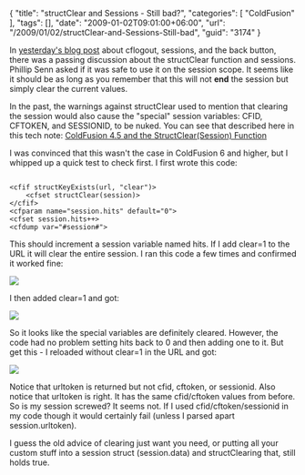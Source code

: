 {
	"title": "structClear and Sessions - Still bad?",
	"categories": [
		"ColdFusion"
	],
	"tags": [],
	"date": "2009-01-02T09:01:00+06:00",
	"url": "/2009/01/02/structClear-and-Sessions-Still-bad",
	"guid": "3174"
}

In <a href="http://www.raymondcamden.com/index.cfm/2009/1/1/Ask-a-Jedi-cflogout-session-variables-and-the-back-button">yesterday's blog post</a> about cflogout, sessions, and the back button, there was a passing discussion about the structClear function and sessions. Phillip Senn asked if it was safe to use it on the session scope. It seems like it should be as long as you remember that this will not <b>end</b> the session but simply clear the current values.
<!--more-->
In the past, the warnings against structClear used to mention that clearing the session would also cause the "special" session variables: CFID, CFTOKEN, and SESSIONID, to be nuked. You can see that described here in this tech note: <a href="http://kb.adobe.com/selfservice/viewContent.do?externalId=tn_17479">ColdFusion 4.5 and the StructClear(Session) Function</a>

I was convinced that this wasn't the case in ColdFusion 6 and higher, but I whipped up a quick test to check first. I first wrote this code:

<code>
&lt;cfif structKeyExists(url, "clear")&gt;
	&lt;cfset structClear(session)&gt;
&lt;/cfif&gt;
&lt;cfparam name="session.hits" default="0"&gt;
&lt;cfset session.hits++&gt;
&lt;cfdump var="#session#"&gt;
</code>

This should increment a session variable named hits. If I add clear=1 to the URL it will clear the entire session. I ran this code a few times and confirmed it worked fine:

<img src="http://static.raymondcamden.com/images/cfjedi//Picture 130.png">

I then added clear=1 and got:

<img src="http://static.raymondcamden.com/images/cfjedi//Picture 218.png">

So it looks like the special variables are definitely cleared. However, the code had no problem setting hits back to 0 and then adding one to it. But get this - I reloaded without clear=1 in the URL and got:

<img src="http://static.raymondcamden.com/images/cfjedi//Picture 315.png">

Notice that urltoken is returned but not cfid, cftoken, or sessionid. Also notice that urltoken is right. It has the same cfid/cftoken values from before. So is my session screwed? It seems not. If I used cfid/cftoken/sessionid in my code though it would certainly fail (unless I parsed apart session.urltoken). 

I guess the old advice of clearing just want you need, or putting all your custom stuff into a session struct (session.data) and structClearing that, still holds true.